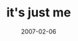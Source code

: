---
layout: base.njk
title : 'it&#39;s just me' 
view_title : 'it&#39;s just me' 
year : '2007' 
date : '2007-02-06' 
img_file : '/drawing/itsjustme.png' 
html_file : 'itsjustme' 
next_html : 'issheoutthere.html' 
year_order : '26' 
permalink : "title/{{html_file}}.html"
---